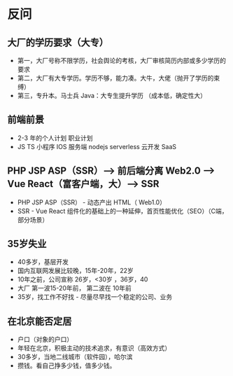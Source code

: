 # 反问

## 大厂的学历要求（大专）

- 第一，大厂号称不限学历，社会舆论的考核，大厂审核简历内部或多少学历的要求
- 第二，大厂有大专学历。学历不够，能力凑。大牛，大佬（抛开了学历的束缚） 
- 第三，专升本。马士兵 Java：大专生提升学历 （成本低，确定性大）

## 前端前景

- 2-3 年的个人计划 职业计划
- JS TS 小程序 IOS 服务端 nodejs serverless 云开发 SaaS

## PHP JSP ASP（SSR）--> 前后端分离 Web2.0 --> Vue React（富客户端，大）--> SSR

- PHP JSP ASP（SSR） - 动态产出 HTML（ Web1.0）
- SSR - Vue React 组件化的基础上的一种延伸，首页性能优化（SEO）（C端，部分场景）

## 35岁失业

- 40多岁，基层开发
- 国内互联网发展比较晚，15年-20年，22岁
- 10年之前，公司宣称 26岁，<30岁 ，36岁，40
- 大厂 第一波15-20年前， 第二波在 10年前
- 35岁，找工作不好找 - 尽量尽早找一个稳定的公司、业务

## 在北京能否定居

- 户口（对象的户口）
- 年轻在北京，积极主动的技术追求，有意识（高效方式）
- 30多岁，当地二线城市（软件园），哈尔滨
- 攒钱。看自己挣多少钱，值多少钱。

